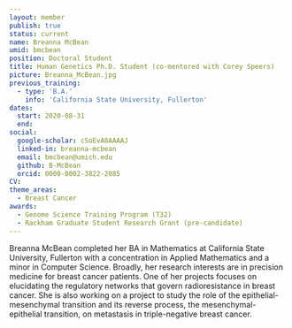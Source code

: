 ```yaml
---
layout: member
publish: true
status: current
name: Breanna McBean
umid: bmcbean
position: Doctoral Student
title: Human Genetics Ph.D. Student (co-mentored with Corey Speers)
picture: Breanna_McBean.jpg
previous_training:
  - type: 'B.A.'
    info: 'California State University, Fullerton'
dates:
  start: 2020-08-31
  end: 
social: 
  google-scholar: cSoEvA8AAAAJ
  linked-in: breanna-mcbean
  email: bmcbean@umich.edu
  github: B-McBean
  orcid: 0000-0002-3822-2085
CV: 
theme_areas:
  - Breast Cancer
awards:
  - Genome Science Training Program (T32)
  - Rackham Graduate Student Research Grant (pre-candidate)
---
```


Breanna McBean completed her BA in Mathematics at California State University, Fullerton with a concentration in Applied Mathematics and a minor in Computer Science. Broadly, her research interests are in precision medicine for breast cancer patients. One of her projects focuses on elucidating the regulatory networks that govern radioresistance in breast cancer. She is also working on a project to study the role of the epithelial-mesenchymal transition and its reverse process, the mesenchymal-epithelial transition, on metastasis in triple-negative breast cancer. 
